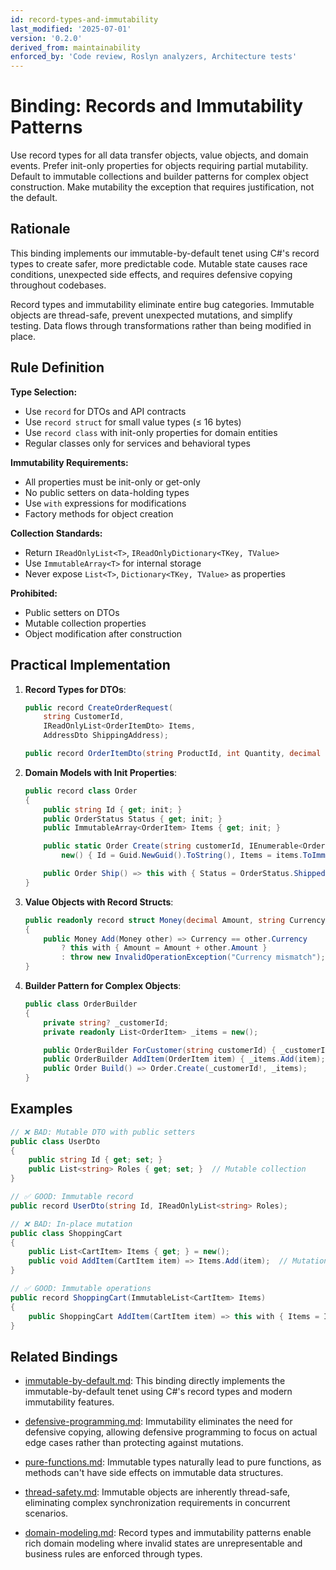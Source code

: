 ```yaml
---
id: record-types-and-immutability
last_modified: '2025-07-01'
version: '0.2.0'
derived_from: maintainability
enforced_by: 'Code review, Roslyn analyzers, Architecture tests'
---
```


# Binding: Records and Immutability Patterns

Use record types for all data transfer objects, value objects, and domain events. Prefer init-only properties for objects requiring partial mutability. Default to immutable collections and builder patterns for complex object construction. Make mutability the exception that requires justification, not the default.

## Rationale

This binding implements our immutable-by-default tenet using C#'s record types to create safer, more predictable code. Mutable state causes race conditions, unexpected side effects, and requires defensive copying throughout codebases.

Record types and immutability eliminate entire bug categories. Immutable objects are thread-safe, prevent unexpected mutations, and simplify testing. Data flows through transformations rather than being modified in place.

## Rule Definition

**Type Selection:**
- Use `record` for DTOs and API contracts
- Use `record struct` for small value types (≤ 16 bytes)
- Use `record class` with init-only properties for domain entities
- Regular classes only for services and behavioral types

**Immutability Requirements:**
- All properties must be init-only or get-only
- No public setters on data-holding types
- Use `with` expressions for modifications
- Factory methods for object creation

**Collection Standards:**
- Return `IReadOnlyList<T>`, `IReadOnlyDictionary<TKey, TValue>`
- Use `ImmutableArray<T>` for internal storage
- Never expose `List<T>`, `Dictionary<TKey, TValue>` as properties

**Prohibited:**
- Public setters on DTOs
- Mutable collection properties
- Object modification after construction

## Practical Implementation

1. **Record Types for DTOs**:
   ```csharp
   public record CreateOrderRequest(
       string CustomerId,
       IReadOnlyList<OrderItemDto> Items,
       AddressDto ShippingAddress);

   public record OrderItemDto(string ProductId, int Quantity, decimal UnitPrice);
   ```

2. **Domain Models with Init Properties**:
   ```csharp
   public record class Order
   {
       public string Id { get; init; }
       public OrderStatus Status { get; init; }
       public ImmutableArray<OrderItem> Items { get; init; }

       public static Order Create(string customerId, IEnumerable<OrderItem> items) =>
           new() { Id = Guid.NewGuid().ToString(), Items = items.ToImmutableArray() };

       public Order Ship() => this with { Status = OrderStatus.Shipped };
   }
   ```

3. **Value Objects with Record Structs**:
   ```csharp
   public readonly record struct Money(decimal Amount, string Currency)
   {
       public Money Add(Money other) => Currency == other.Currency
           ? this with { Amount = Amount + other.Amount }
           : throw new InvalidOperationException("Currency mismatch");
   }
   ```

4. **Builder Pattern for Complex Objects**:
   ```csharp
   public class OrderBuilder
   {
       private string? _customerId;
       private readonly List<OrderItem> _items = new();

       public OrderBuilder ForCustomer(string customerId) { _customerId = customerId; return this; }
       public OrderBuilder AddItem(OrderItem item) { _items.Add(item); return this; }
       public Order Build() => Order.Create(_customerId!, _items);
   }
   ```

## Examples

```csharp
// ❌ BAD: Mutable DTO with public setters
public class UserDto
{
    public string Id { get; set; }
    public List<string> Roles { get; set; }  // Mutable collection
}

// ✅ GOOD: Immutable record
public record UserDto(string Id, IReadOnlyList<string> Roles);
```

```csharp
// ❌ BAD: In-place mutation
public class ShoppingCart
{
    public List<CartItem> Items { get; } = new();
    public void AddItem(CartItem item) => Items.Add(item);  // Mutation
}

// ✅ GOOD: Immutable operations
public record ShoppingCart(ImmutableList<CartItem> Items)
{
    public ShoppingCart AddItem(CartItem item) => this with { Items = Items.Add(item) };
}
```

## Related Bindings

- [immutable-by-default.md](../core/immutable-by-default.md): This binding directly implements the immutable-by-default tenet using C#'s record types and modern immutability features.

- [defensive-programming.md](../core/defensive-programming.md): Immutability eliminates the need for defensive copying, allowing defensive programming to focus on actual edge cases rather than protecting against mutations.

- [pure-functions.md](../core/pure-functions.md): Immutable types naturally lead to pure functions, as methods can't have side effects on immutable data structures.

- [thread-safety.md](../core/thread-safety.md): Immutable objects are inherently thread-safe, eliminating complex synchronization requirements in concurrent scenarios.

- [domain-modeling.md](../core/domain-modeling.md): Record types and immutability patterns enable rich domain modeling where invalid states are unrepresentable and business rules are enforced through types.
